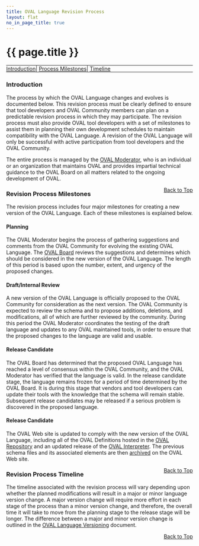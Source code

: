 ```yaml
---
title: OVAL Language Revision Process
layout: flat
no_in_page_title: true
---
```

<a name="top"></a>
<h1>{{ page.title }}</h1>
<div class="row" style="border-top:1px solid;border-bottom:1px solid">
	<div class="col-md-12 text-center">
		<a class="btn btn-link" href="#introduction">Introduction</a>|
		<a class="btn btn-link" href="#milestones">Process Milestones</a>|
		<a class="btn btn-link" href="#timeline">Timeline</a>
	</div>
</div>
<a name="introduction"></a>
<div class="row">
	<h3>Introduction</h3>
	<p>The process by which the OVAL Language changes and evolves is documented below. This revision process must be clearly defined to ensure that tool developers and OVAL Community members can plan on a predictable revision process in which they may participate. The revision process must also provide OVAL tool developers with a set of milestones to assist them in planning their own development schedules to maintain compatibility with the OVAL Language. A revision of the OVAL Language will only be successful with active participation from tool developers and the OVAL Community.</p>
	<p>The entire process is managed by the <a href="/board/members/#moderator">OVAL Moderator</a>, who is an individual or an organization that maintains OVAL and provides impartial technical guidance to the OVAL Board on all matters related to the ongoing development of OVAL.</p>
	<div style="float:right"><a class="btn btn-link" href="#top">Back to Top</a></div>
</div>
<a name="milestones"></a>
<div class="row">
	<h3>Revision Process Milestones</h3>
	<p>The revision process includes four major milestones for creating a new version of the OVAL Language. Each of these milestones is explained below.</p>
	<a name="milestones_planning"></a>
	<div class="panel panel-primary">
		<div class="panel-heading">
			<h4 class="panel-title">Planning</h4>
		</div>
		<div class="panel-body">
			<p>The OVAL Moderator begins the process of gathering suggestions and comments from the OVAL Community for evolving the existing OVAL Language. The <a href="/board/">OVAL Board</a> reviews the suggestions and determines which should be considered in the new version of the OVAL Language. The length of this period is based upon the number, extent, and urgency of the proposed changes.</p>
		</div>
	</div>
	<a name="milestones_review"></a>
	<div class="panel panel-primary">
		<div class="panel-heading">
			<h4 class="panel-title">Draft/Internal Review</h4>
		</div>
		<div class="panel-body">
			<p>A new version of the OVAL Language is officially proposed to the OVAL Community for consideration as the next version. The OVAL Community is expected to review the schema and to propose additions, deletions, and modifications, all of which are further reviewed by the community. During this period the OVAL Moderator coordinates the testing of the draft language and updates to any OVAL maintained tools, in order to ensure that the proposed changes to the language are valid and usable.</p>
		</div>
	</div>
	<a name="milestones_rc"></a>
	<div class="panel panel-primary">
		<div class="panel-heading">
			<h4 class="panel-title">Release Candidate</h4>
		</div>
		<div class="panel-body">
			<p>The OVAL Board has determined that the proposed OVAL Language has reached a level of consensus within the OVAL Community, and the OVAL Moderator has verified that the language is valid. In the release candidate stage, the language remains frozen for a period of time determined by the OVAL Board. It is during this stage that vendors and tool developers can update their tools with the knowledge that the schema will remain stable. Subsequent release candidates may be released if a serious problem is discovered in the proposed language.</p>
		</div>
	</div>
	<a name="milestones_official"></a>
	<div class="panel panel-primary">
		<div class="panel-heading">
			<h4 class="panel-title">Release Candidate</h4>
		</div>
		<div class="panel-body">
			<p>The OVAL Web site is updated to comply with the new version of the OVAL Language, including all of the OVAL Definitions hosted in the <a href="https://oval.mitre.org/repository/index.html">OVAL Repository</a> and an updated release of the <a href="https://oval.mitre.org/language/interpreter.html">OVAL Interpreter</a>. The previous schema files and its associated elements are then <a href="https://oval.mitre.org/archive/">archived</a> on the OVAL Web site.</p>
		</div>
	</div>
	<div style="float:right"><a class="btn btn-link" href="#top">Back to Top</a></div>	
</div>
<a name="timeline"></a>
<div class="row">
	<h3>Revision Process Timeline</h3>
	<p>The timeline associated with the revision process will vary depending upon whether the planned modifications will result in a major or minor language version change. A major version change will require more effort in each stage of the process than a minor version change, and therefore, the overall time it will take to move from the planning stage to the release stage will be longer. The difference between a major and minor version change is outlined in the <a href="/documentation/policy/versioning/">OVAL Language Versioning</a> document.</p>
	<div style="float:right"><a class="btn btn-link" href="#top">Back to Top</a></div>
</div>